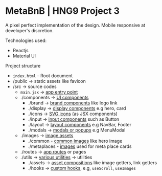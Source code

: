 # MetaBnB | HNG9 Project 3

A pixel perfect implementation of the design. Mobile responsive at developer's discretion.

Technologies used:

- Reactjs
- Material UI

Project structure

- `index.html` - Root document
- /public -> static assets like favicon
- /src -> source codes
  - `main.jsx` -> [app entry point](https://github.com/michael-peter/metabnb-kael/blob/main/src/main.jsx)
  - ./components -> [UI components](https://github.com/michael-peter/metabnb-kael/tree/main/src/components)
    - ./brand -> [brand components](https://github.com/michael-peter/metabnb-kael/tree/main/src/components/brand) like logo link
    - ./display -> [display components](https://github.com/michael-peter/metabnb-kael/tree/main/src/components/display) e.g hero, card
    - ./icons -> [SVG icons](https://github.com/michael-peter/metabnb-kael/tree/main/src/components/icons) (as JSX components)
    - ./input -> [input components](https://github.com/michael-peter/metabnb-kael/tree/main/src/components/input) such as Button
    - ./layout -> [layout components](https://github.com/michael-peter/metabnb-kael/tree/main/src/components/layout) e.g NavBar, Footer
    - ./modals -> [modals or popups](https://github.com/michael-peter/metabnb-kael/tree/main/src/components/modals) e.g MenuModal
  - ./images -> [image assets](https://github.com/michael-peter/metabnb-kael/tree/main/src/images)
    - ./common - [common images](https://github.com/michael-peter/metabnb-kael/tree/main/src/images/common) like hero image
    - ./metaplaces - [images](https://github.com/michael-peter/metabnb-kael/tree/main/src/images/metaplaces) used for meta place cards
  - ./routes -> [app routes](https://github.com/michael-peter/metabnb-kael/tree/main/src/routes) or pages
  - ./utils -> [various utilities](https://github.com/michael-peter/metabnb-kael/tree/main/src/utils) -> utilities
    - ./assets -> [asset compositions](https://github.com/michael-peter/metabnb-kael/tree/main/src/utils/assets) like image getters, link getters
    - ./hooks -> [custom hooks](https://github.com/michael-peter/metabnb-kael/tree/main/src/utils/hooks), e.g, `useScroll`, `useImages`
